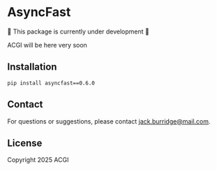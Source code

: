 # AsyncFast

:construction: This package is currently under development :construction:

ACGI will be here very soon

## Installation

```
pip install asyncfast==0.6.0
```

## Contact

For questions or suggestions, please contact [jack.burridge@mail.com](mailto:jack.burridge@mail.com).

## License

Copyright 2025 ACGI
